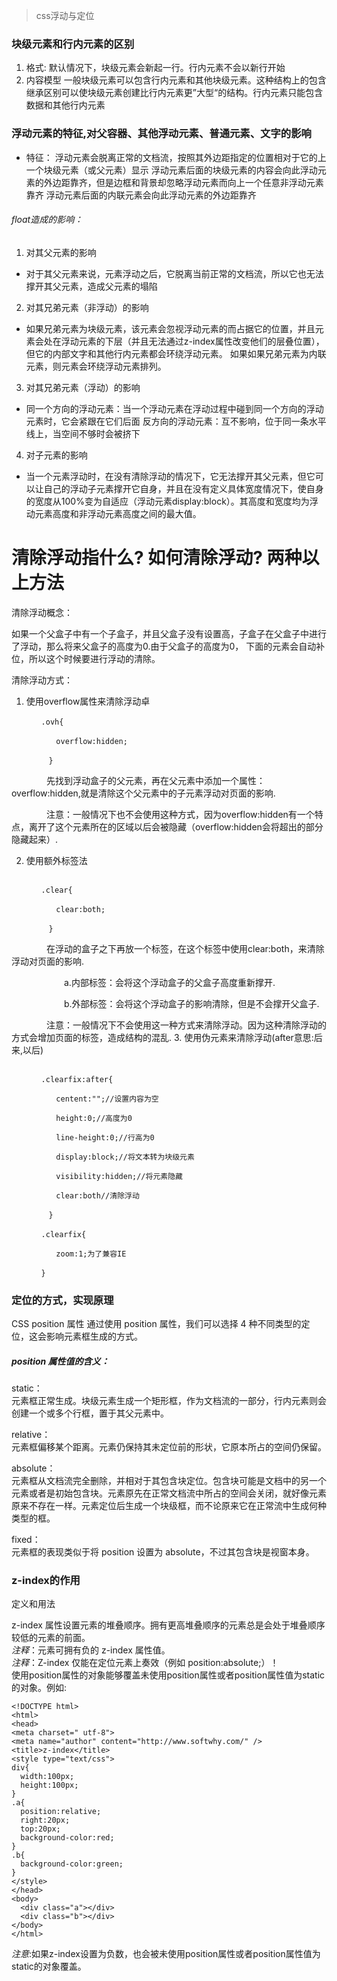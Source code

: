 > css浮动与定位

### 块级元素和行内元素的区别
1. 格式:
默认情况下，块级元素会新起一行。行内元素不会以新行开始
2. 内容模型
一般块级元素可以包含行内元素和其他块级元素。这种结构上的包含继承区别可以使块级元素创建比行内元素更”大型“的结构。行内元素只能包含数据和其他行内元素

### 浮动元素的特征,对父容器、其他浮动元素、普通元素、文字的影响
- 特征：
浮动元素会脱离正常的文档流，按照其外边距指定的位置相对于它的上一个块级元素（或父元素）显示
浮动元素后面的块级元素的内容会向此浮动元素的外边距靠齐，但是边框和背景却忽略浮动元素而向上一个任意非浮动元素靠齐
浮动元素后面的内联元素会向此浮动元素的外边距靠齐
###### float造成的影响：
1. 对其父元素的影响
- 对于其父元素来说，元素浮动之后，它脱离当前正常的文档流，所以它也无法撑开其父元素，造成父元素的塌陷
2. 对其兄弟元素（非浮动）的影响
- 如果兄弟元素为块级元素，该元素会忽视浮动元素的而占据它的位置，并且元素会处在浮动元素的下层（并且无法通过z-index属性改变他们的层叠位置），但它的内部文字和其他行内元素都会环绕浮动元素。
如果如果兄弟元素为内联元素，则元素会环绕浮动元素排列。
3. 对其兄弟元素（浮动）的影响

- 同一个方向的浮动元素：当一个浮动元素在浮动过程中碰到同一个方向的浮动元素时，它会紧跟在它们后面
反方向的浮动元素：互不影响，位于同一条水平线上，当空间不够时会被挤下
4. 对子元素的影响
- 当一个元素浮动时，在没有清除浮动的情况下，它无法撑开其父元素，但它可以让自己的浮动子元素撑开它自身，并且在没有定义具体宽度情况下，使自身的宽度从100%变为自适应（浮动元素display:block）。其高度和宽度均为浮动元素高度和非浮动元素高度之间的最大值。
# 清除浮动指什么? 如何清除浮动? 两种以上方法
清除浮动概念：

如果一个父盒子中有一个子盒子，并且父盒子没有设置高，子盒子在父盒子中进行了浮动，那么将来父盒子的高度为0.由于父盒子的高度为0，
下面的元素会自动补位，所以这个时候要进行浮动的清除。

清除浮动方式：
1. 使用overflow属性来清除浮动卓
``` 
　　　　.ovh{

　　　　　　overflow:hidden;

　　　　　}
```
　　　　先找到浮动盒子的父元素，再在父元素中添加一个属性：overflow:hidden,就是清除这个父元素中的子元素浮动对页面的影响.

　　　　注意：一般情况下也不会使用这种方式，因为overflow:hidden有一个特点，离开了这个元素所在的区域以后会被隐藏（overflow:hidden会将超出的部分隐藏起来）.

2. 使用额外标签法
``` 

　　　　.clear{

　　　　　　clear:both;

　　　　　}
``` 
　　　　在浮动的盒子之下再放一个标签，在这个标签中使用clear:both，来清除浮动对页面的影响.

　　　　　　a.内部标签：会将这个浮动盒子的父盒子高度重新撑开.

　　　　　　b.外部标签：会将这个浮动盒子的影响清除，但是不会撑开父盒子.

　　　　注意：一般情况下不会使用这一种方式来清除浮动。因为这种清除浮动的方式会增加页面的标签，造成结构的混乱.
3. 使用伪元素来清除浮动(after意思:后来,以后)
``` 

　　　　.clearfix:after{

　　　　　　centent:"";//设置内容为空

　　　　　　height:0;//高度为0

　　　　　　line-height:0;//行高为0

　　　　　　display:block;//将文本转为块级元素

　　　　　　visibility:hidden;//将元素隐藏

　　　　　　clear:both//清除浮动

　　　　　}

　　　　.clearfix{

　　　　　　zoom:1;为了兼容IE

　　　　}
``` 
### 定位的方式，实现原理

CSS position 属性
通过使用 position 属性，我们可以选择 4 种不同类型的定位，这会影响元素框生成的方式。  
##### position 属性值的含义：  
static：  
元素框正常生成。块级元素生成一个矩形框，作为文档流的一部分，行内元素则会创建一个或多个行框，置于其父元素中。


relative：  
元素框偏移某个距离。元素仍保持其未定位前的形状，它原本所占的空间仍保留。


absolute：  
元素框从文档流完全删除，并相对于其包含块定位。包含块可能是文档中的另一个元素或者是初始包含块。元素原先在正常文档流中所占的空间会关闭，就好像元素原来不存在一样。元素定位后生成一个块级框，而不论原来它在正常流中生成何种类型的框。


fixed：  
元素框的表现类似于将 position 设置为 absolute，不过其包含块是视窗本身。
### z-index的作用

定义和用法

z-index 属性设置元素的堆叠顺序。拥有更高堆叠顺序的元素总是会处于堆叠顺序较低的元素的前面。  
_注释_：元素可拥有负的 z-index 属性值。  
_注释_：Z-index 仅能在定位元素上奏效（例如 position:absolute;）！  
使用position属性的对象能够覆盖未使用position属性或者position属性值为static的对象。例如:
```
<!DOCTYPE html>
<html>
<head>
<meta charset=" utf-8">
<meta name="author" content="http://www.softwhy.com/" />
<title>z-index</title>
<style type="text/css">
div{
  width:100px;
  height:100px;
}
.a{
  position:relative;
  right:20px;
  top:20px;
  background-color:red;
}
.b{
  background-color:green;
}
</style>
</head>
<body>
  <div class="a"></div>
  <div class="b"></div>
</body>
</html>
```
_注意_:如果z-index设置为负数，也会被未使用position属性或者position属性值为static的对象覆盖。